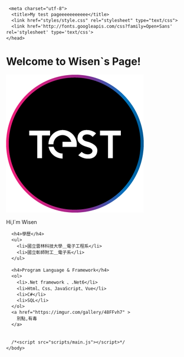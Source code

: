 <html>

  <head>
    
     <meta charset="utf-8">
      <title>My test pageeeeeeeeeee</title>
      <link href="styles/style.css" rel="stylesheet" type="text/css">
      <link href='http://fonts.googleapis.com/css?family=Open+Sans' rel='stylesheet' type='text/css'>
    </head>

  <body>
    <p><h1>Welcome to Wisen`s Page!</h1></p>
  <img src="images/test.png" alt="There is a Test Image... ">
    <p class="editor-note">Hi,I`m Wisen</p>
    
      <h4>學歷</h4>
      <ul>
        <li>國立雲林科技大學＿電子工程系</li>
        <li>國立彰師附工＿電子系</li>
      </ul>

      <h4>Program Language & Framework</h4>
      <ol>
        <li>.Net framework 、.Net6</li>
        <li>Html、Css、JavaScript、Vue</li>
        <li>C#</li>
        <li>SQL</li>
      </ol>
      <a href="https://imgur.com/gallery/48FFvh7" >
        別點,有毒
      </a>

    
      /*<script src="scripts/main.js"></script>*/
    </body>

  </html>
